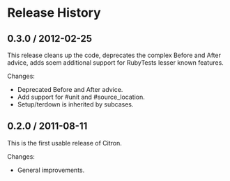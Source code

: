 # Release History

## 0.3.0 / 2012-02-25

This release cleans up the code, deprecates the complex Before and After
advice, adds soem additional support for RubyTests lesser known features.

Changes:

* Deprecated Before and After advice.
* Add support for #unit and #source_location.
* Setup/terdown is inherited by subcases.


## 0.2.0 / 2011-08-11

This is the first usable release of Citron.

Changes:

* General improvements.

